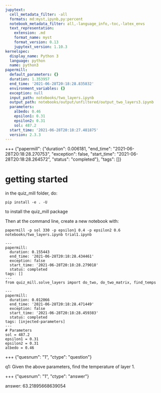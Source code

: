 ```yaml
---
jupytext:
  cell_metadata_filter: -all
  formats: md:myst,ipynb,py:percent
  notebook_metadata_filter: all,-language_info,-toc,-latex_envs
  text_representation:
    extension: .md
    format_name: myst
    format_version: 0.13
    jupytext_version: 1.10.3
kernelspec:
  display_name: Python 3
  language: python
  name: python3
papermill:
  default_parameters: {}
  duration: 1.353957
  end_time: '2021-06-28T20:18:28.835832'
  environment_variables: {}
  exception: null
  input_path: notebooks/two_layers.ipynb
  output_path: notebooks/output/unfiltered/output_two_layers3.ipynb
  parameters:
    albedo: 0.46
    epsilon1: 0.31
    epsilon2: 0.31
    sol: 487.2
  start_time: '2021-06-28T20:18:27.481875'
  version: 2.3.3
---
```


+++ {"papermill": {"duration": 0.006181, "end_time": "2021-06-28T20:18:28.270753", "exception": false, "start_time": "2021-06-28T20:18:28.264572", "status": "completed"}, "tags": []}

# getting started

in the quiz_mill folder, do:

`pip install -e . -U`


to install the quiz_mill package

Then at the command line, create a new notebook with:

`papermill -p sol 330 -p epsilon1 0.4 -p epsilon2 0.6 notebooks/two_layers.ipynb trial1.ipynb`

```{code-cell} ipython3
---
papermill:
  duration: 0.155443
  end_time: '2021-06-28T20:18:28.434461'
  exception: false
  start_time: '2021-06-28T20:18:28.279018'
  status: completed
tags: []
---
from quiz_mill.solve_layers import do_two, do_two_matrix, find_temps
```

```{code-cell} ipython3
---
papermill:
  duration: 0.012066
  end_time: '2021-06-28T20:18:28.471449'
  exception: false
  start_time: '2021-06-28T20:18:28.459383'
  status: completed
tags: [injected-parameters]
---
# Parameters
sol = 487.2
epsilon1 = 0.31
epsilon2 = 0.31
albedo = 0.46
```

+++ {"quesnum": "1", "ctype": "question"}

q1: Given the above parameters, find the temperature of layer 1.

+++ {"quesnum": "1", "ctype": "answer"}

answer: 63.21895668639054
